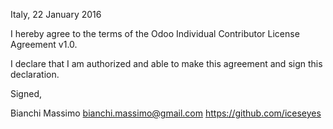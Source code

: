 Italy, 22 January 2016

I hereby agree to the terms of the Odoo Individual Contributor License
Agreement v1.0.

I declare that I am authorized and able to make this agreement and sign this
declaration.

Signed,

Bianchi Massimo bianchi.massimo@gmail.com https://github.com/iceseyes
